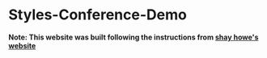 # Styles-Conference-Demo
**Note: This website was built following the instructions from [shay howe's website](https://learn.shayhowe.com/html-css/)**
